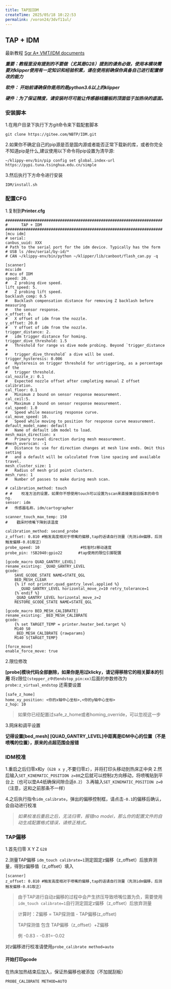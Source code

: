 ```yaml
---
title: TAP加IDM
createTime: 2025/05/18 10:22:53
permalink: /voron24/3dvf11ul/
---
```

## TAP + IDM

最新教程 [Sgr A* VMT/IDM documents](https://gitee.com/NBTP/idm-documents)

***重要：教程里没有提到的不要做（尤其是G28）提到的请务必做，使用本模块需要对klipper使用有一定知识和经验积累，请在使用前确保你具备自己进行配置修改的能力***

***软件： 开始前请确保你是用的是python3.6以上的klipper***

***硬件：为了保证精度，请安装时尽可能让传感器线圈板的顶面低于加热块的底面。***



### 安装脚本

1.在用户目录下执行下方git命令来下载配套脚本

```
git clone https://gitee.com/NBTP/IDM.git 
```

2.如果你不确定自己的pip源是否是国内源或者能否正常下载新的库，或者你完全不知道pip是什么,建议使用以下命令将pip设置为清华源:

```
~/klippy-env/bin/pip config set global.index-url https://pypi.tuna.tsinghua.edu.cn/simple
```

3.然后执行下方命令进行安装

```
IDM/install.sh
```

### 配置CFG

1.复制到**Printer.cfg**

```
#####################################################################
#      TAP + IDM
#####################################################################
[mcu idm]
# serial:
canbus_uuid: XXX
# Path to the serial port for the idm device. Typically has the form
# USB ls /dev/serial/by-id/*
# CAN ~/klippy-env/bin/python ~/klipper/lib/canboot/flash_can.py -q

[scanner]
mcu:idm
# mcu of IDM
speed: 20.
#   Z probing dive speed.
lift_speed: 5.
#   Z probing lift speed.
backlash_comp: 0.5
#   Backlash compensation distance for removing Z backlash before measuring
#   the sensor response.
x_offset: 0.
#   X offset of idm from the nozzle.
y_offset: 20.0
#   Y offset of idm from the nozzle.
trigger_distance: 2.
#   idm trigger distance for homing.
trigger_dive_threshold: 1.5
#   Threshold for range vs dive mode probing. Beyond `trigger_distance +
#   trigger_dive_threshold` a dive will be used.
trigger_hysteresis: 0.006
#   Hysteresis on trigger threshold for untriggering, as a percentage of the
#   trigger threshold.
cal_nozzle_z: 0.1
#   Expected nozzle offset after completing manual Z offset calibration.
cal_floor: 0.1
#   Minimum z bound on sensor response measurement.
cal_ceil:5.
#   Maximum z bound on sensor response measurement.
cal_speed: 1.0
#   Speed while measuring response curve.
cal_move_speed: 10.
#   Speed while moving to position for response curve measurement.
default_model_name: default
#   Name of default idm model to load.
mesh_main_direction: x
#   Primary travel direction during mesh measurement.
#mesh_overscan: -1
#   Distance to use for direction changes at mesh line ends. Omit this setting
#   and a default will be calculated from line spacing and available travel.
mesh_cluster_size: 1
#   Radius of mesh grid point clusters.
mesh_runs: 1
#   Number of passes to make during mesh scan.

# calibration_method: touch
# #    校准方法的设置，如果你不想使用touch可以设置为scan来直接兼容旧版本的命令ng. 
sensor: idm
#   传感器名称，idm/cartographer

scanner_touch_max_temp: 150
#    戳床时喷嘴下降到该温度

calibration_method: second_probe
z_offset: 0.810 #触发高度相对于喷嘴的偏移,tap的话请自行测量（先测idm偏移，后测触发偏移-0.81取正）
probe_speed: 10                  #校准时z移动速度
probe_pin: !SB2040:gpio22       #tap使用的限位引脚配置

[gcode_macro QUAD_GANTRY_LEVEL]
rename_existing: _QUAD_GANTRY_LEVEL
gcode:
    SAVE_GCODE_STATE NAME=STATE_QGL
    BED_MESH_CLEAR
    {% if not printer.quad_gantry_level.applied %}
      _QUAD_GANTRY_LEVEL horizontal_move_z=10 retry_tolerance=1
    {% endif %}
    _QUAD_GANTRY_LEVEL horizontal_move_z=2
    RESTORE_GCODE_STATE NAME=STATE_QGL

[gcode_macro BED_MESH_CALIBRATE]
rename_existing: _BED_MESH_CALIBRATE
gcode:
    {% set TARGET_TEMP = printer.heater_bed.target %}
    M140 S0
    _BED_MESH_CALIBRATE {rawparams}
    M140 S{TARGET_TEMP}
    
[force_move]
enable_force_move: true
```

2.限位修改

**[probe]模块代码全部删除，如果你是用过klicky，请记得移除它的相关脚本的引用**
将z限位`(stepper_z中的endstop_pin:xx)`后面的参数修改为`probe:z_virtual_endstop`
还需要设置

```
[safe_z_home]
home_xy_position: <你的x轴中心坐标>,<你的y轴中心坐标>
z_hop: 10
```

> 如果你已经配置过safe_z_home或者homing_override，可以忽视这一步

3.网床和调平设置

**记得设置[bed_mesh] [QUAD_GANTRY_LEVEL]中距离是IDM中心的位置（不是喷嘴的位置），原来的点超范围会报错**

### IDM校准

1.重启之后归零x和y（`G28 x y` ,不要归零z），并将打印头移动到热床正中央
2.然后输入`SET_KINEMATIC_POSITION z=80`之后就可以控制z方向移动，将喷嘴贴到平台上（也可以垫A4纸确保间隙合适`0.2`）
3.再输入`SET_KINEMATIC_POSITION z=0`（注意，这和之前那条不一样）

4.之后执行指令`idm_calibrate`，弹出的偏移控制框，请点击`-0.1`的偏移后确认，会自动进行校准

> *如果校准后重启之后，无法归零，报错no model，那么你的配置文件的自动生成配置格式错误，请修正格式。*

### TAP偏移

1.首先归零 X Y Z `G28`

2.测量TAP偏移 `idm_touch calibrate=1`测定固定z偏移（z_offset）后放弃测量，得到z偏移值（z_offset）填入

```
[scanner]
z_offset: 0.810 #触发高度相对于喷嘴的偏移,tap的话请自行测量（先测idm偏移，后测触发偏移-0.81取正）
```

> 由于TAP进行自动z偏移的过程中会产生挤压导致喷嘴位置为负，需要使用`idm_touch calibrate=1`自行测定固定z偏移（z_offset）后放弃测量

> 计算时：Z偏移 = TAP探测值  -  TAP偏移(z_offset)
>
> TAP探测值 包含 TAP偏移（z_offset）+Z偏移
>
> 例 -0.83 - -0.81=-0.02

对z偏移进行校准请使用`probe_calibrate method=auto`

####  开始打印gcode

在热床加热结束后加入，保证热偏移也被添加（不加就刮板）

```
PROBE_CALIBRATE METHOD=AUTO  
```



